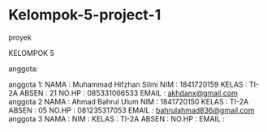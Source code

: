 # Kelompok-5-project-1
proyek

KELOMPOK 5

anggota:

anggota 1:
NAMA : Muhammad Hifzhan Silmi
NIM : 1841720159
KELAS : TI-2A
ABSEN : 21
NO.HP : 085331066533
EMAIL : akhdanx@gmail.com
anggota 2
NAMA : Ahmad Bahrul Ulum
NIM : 1841720150
KELAS : TI-2A
ABSEN : 05
NO.HP : 081235317053
EMAIL : bahrulahmad836@gmail.com
anggota 3
NAMA : 
NIM : 
KELAS : TI-2A
ABSEN : 
NO.HP : 
EMAIL : 
